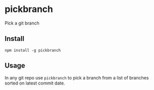 # pickbranch
Pick a git branch

## Install

`npm install -g pickbranch`

## Usage

In any git repo use `pickbranch` to pick a branch from a list of branches sorted on latest commit date.
